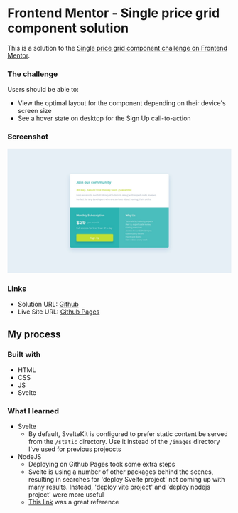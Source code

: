 # Frontend Mentor - Single price grid component solution

This is a solution to the [Single price grid component challenge on Frontend Mentor](https://www.frontendmentor.io/challenges/single-price-grid-component-5ce41129d0ff452fec5abbbc).

### The challenge

Users should be able to:

- View the optimal layout for the component depending on their device's screen size
- See a hover state on desktop for the Sign Up call-to-action

### Screenshot

![](./design/desktop-design.jpg)

### Links

- Solution URL: [Github](https://github.com/jeremylloyd/Single-Price-Grid-Component)
- Live Site URL: [Github Pages](https://jeremylloyd.github.io/Single-Price-Grid-Component/)

## My process

### Built with

- HTML
- CSS
- JS
- Svelte

### What I learned

- Svelte
  - By default, SvelteKit is configured to prefer static content be served from the `/static` directory. Use it instead of the `/images` directory I've used for previous projeccts
- NodeJS
  - Deploying on Github Pages took some extra steps
  - Svelte is using a number of other packages behind the scenes, resulting in searches for 'deploy Svelte project' not coming up with many results. Instead, 'deploy vite project' and 'deploy nodejs project' were more useful
  - [This link](https://blog.codedbyjordan.com/deploying-a-vite-app-with-github-actions) was a great reference
